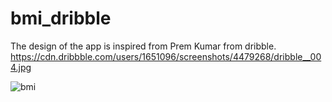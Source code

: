 # bmi_dribble
The design of the app is inspired from Prem Kumar from dribble.
https://cdn.dribbble.com/users/1651096/screenshots/4479268/dribble__004.jpg

![bmi](https://user-images.githubusercontent.com/28539005/72208095-05489300-34c7-11ea-8a8c-f49264696d06.gif)
